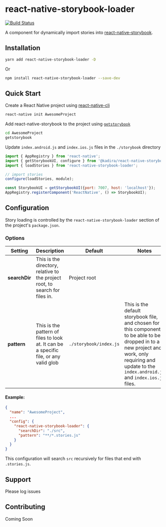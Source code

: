 # react-native-storybook-loader
[![Build Status](https://travis-ci.org/elderfo/react-native-storybook-loader.svg?branch=master)](https://travis-ci.org/elderfo/react-native-storybook-loader)

A component for dynamically import stories into [react-native-storybook](https://github.com/storybooks/react-native-storybook).

## Installation

```bash
yarn add react-native-storybook-loader -D
```
Or
```bash
npm install react-native-storybook-loader --save-dev
```

## Quick Start

Create a React Native project using [react-native-cli](https://facebook.github.io/react-native/docs/getting-started.html#the-react-native-cli)
```bash
react-native init AwesomeProject
```

Add react-native-storybook to the project using [`getstorybook`](https://getstorybook.io/docs/react-storybook/basics/quick-start-guide)
```bash
cd AwesomeProject
getstorybook
```

Update `index.android.js` and `index.ios.js` files in the `./storybook` directory

```javascript
import { AppRegistry } from 'react-native';
import { getStorybookUI, configure } from '@kadira/react-native-storybook';
import { loadStories } from 'react-native-storybook-loader';

// import stories
configure(loadStories, module);

const StorybookUI = getStorybookUI({port: 7007, host: 'localhost'});
AppRegistry.registerComponent('ReactNative', () => StorybookUI);
```

## Configuration
Story loading is controlled by the `react-native-storybook-loader` section of the project's `package.json`. 

### Options

| Setting | Description | Default | Notes |
|---|---|---| --- |
| **searchDir** | This is the directory, relative to the project root, to search for files in. | Project root | |
| **pattern** | This is the pattern of files to look at. It can be a specific file, or any valid glob | `./storybook/index.js` | This is the default storybook file, and chosen for this component to be able to be dropped in to a new project and work, only requiring and update to the `index.android.js` and `index.ios.js` files. |

#### Example:

```json
{
  "name": "AwesomeProject",
  ...
  "config": {
    "react-native-storybook-loader": {
      "searchDir": "./src",
      "pattern": "**/*.stories.js"
    }
  }
}
```

This configuration will search `src` recursively for files that end with `.stories.js`.

## Support
Please log issues

## Contributing
Coming Soon
